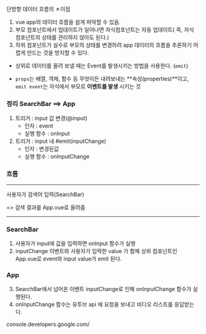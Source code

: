 단방향 데이터 흐름의 ㅊ이점

1. vue app의 데이터 흐름을 쉽게 파악할 수 있음.
2. 부모 컴포넌트에서 업데이트가 일어나면 자식컴포넌트는 자동 업데이트( 즉, 자식 컴포넌트의 상태를 관리하지 않아도 된다.)
3. 하위 컴포넌트가 실수로 부모의 상태를 변경하려 app 데이터의 흐름을 추론하기 어렵게 만드는 것을 방지할 수 있다.



- 상위로 데이터를 올려 보낼 때는 Event를 발생시키는 방법을 사용한다. (`emit`)

- `props`는 배열, 객체, 함수 등 무엇이든 내려보내는 **속성(properties)**이고, `emit event`는 자식에서 부모로 **이벤트를 발생** 시키는 것

  

### 정리 SearchBar ==> App

1. 트리거 : input 값 변경(@input)
   - 인자 : event
   - 실행 함수 : onInput
2. 트리거 : input 내 #emit(inputChange)
   - 인자 : 변경된값
   - 실행 함수 : onInputChange





### 흐름

---

사용자가 검색어 입력(SearchBar)

=> 검색 결과를 App.vue로 올려줌





---

### SearchBar

1. 사용자가 input에 값을 입력하면 onInput 함수가 실행
2. inputChange 이벤트와 사용자가 입력한 value 가 함께 상위 컴포넌트인 App.vue로 event와 input value가 emit 된다.

### App

3. SearchBar에서 넘어온 이벤트 inputChange로 인해 onInputChange 함수가 실행된다.
4. onInputChange 함수는 유투브 api 에 요청을 보내고 비디오 리스트를 응답받는다.





console.developers.google.com/

